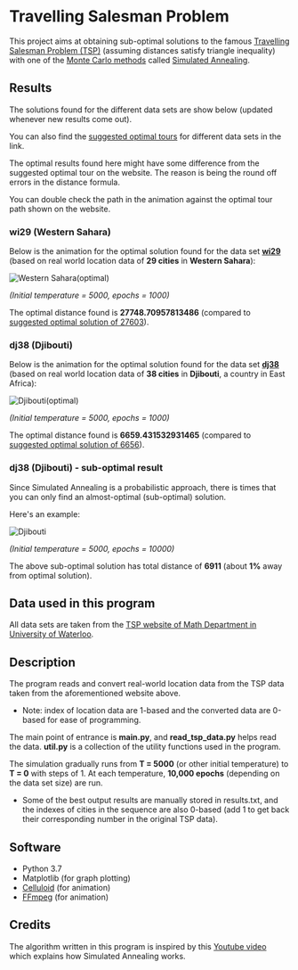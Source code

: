 # Travelling Salesman Problem
This project aims at obtaining sub-optimal solutions to the famous [Travelling Salesman Problem (TSP)](https://en.wikipedia.org/wiki/Travelling_salesman_problem) (assuming distances satisfy triangle inequality) with one of the [Monte Carlo methods](https://en.wikipedia.org/wiki/Monte_Carlo_method) called [Simulated Annealing](https://en.wikipedia.org/wiki/Simulated_annealing).

## Results
The solutions found for the different data sets are show below (updated whenever new results come out).

You can also find the [suggested optimal tours](http://www.math.uwaterloo.ca/tsp/world/countries.html#WI) for different data sets in the link.

The optimal results found here might have some difference from the suggested optimal tour on the website. The reason is being the round off errors in the distance formula.

You can double check the path in the animation against the optimal tour path shown on the website.

### wi29 (Western Sahara)
Below is the animation for the optimal solution found for the data set [**wi29**](http://www.math.uwaterloo.ca/tsp/world/wi29.tsp) (based on real world location data of **29 cities** in **Western Sahara**):

![Western Sahara(optimal)](wi29(27748).gif)

*(Initial temperature = 5000, epochs = 1000)*

The optimal distance found is **27748.70957813486** (compared to [suggested optimal solution of 27603](http://www.math.uwaterloo.ca/tsp/world/witour.html)).

### dj38 (Djibouti)
Below is the animation for the optimal solution found for the data set [**dj38**](http://www.math.uwaterloo.ca/tsp/world/dj38.tsp) (based on real world location data of **38 cities** in **Djibouti**, a country in East Africa):

![Djibouti(optimal)](dj38(6659).gif)

*(Initial temperature = 5000, epochs = 1000)*

The optimal distance found is **6659.431532931465** (compared to [suggested optimal solution of 6656](http://www.math.uwaterloo.ca/tsp/world/djtour.html)).

### dj38 (Djibouti) - sub-optimal result
Since Simulated Annealing is a probabilistic approach, there is times that you can only find an almost-optimal (sub-optimal) solution.

Here's an example:

![Djibouti](dj38(6911).gif)

*(Initial temperature = 5000, epochs = 10000)*

The above sub-optimal solution has total distance of **6911** (about **1%** away from optimal solution).

## Data used in this program
All data sets are taken from the [TSP website of Math Department in University of Waterloo](http://www.math.uwaterloo.ca/tsp/world/countries.html#DJ).

## Description
The program reads and convert real-world location data from the TSP data taken from the aforementioned website above.

- Note: index of location data are 1-based and the converted data are 0-based for ease of programming.

The main point of entrance is **main.py**, and **read_tsp_data.py** helps read the data. **util.py** is a collection of the utility functions used in the program.

The simulation gradually runs from **T = 5000** (or other initial temperature) to **T = 0** with steps of 1. At each temperature, **10,000 epochs** (depending on the data set size) are run.

- Some of the best output results are manually stored in results.txt, and the indexes of cities in the sequence are also 0-based (add 1 to get back their corresponding number in the original TSP data).

## Software
- Python 3.7
- Matplotlib (for graph plotting)
- [Celluloid](https://github.com/jwkvam/celluloid) (for animation)
- [FFmpeg](https://ffmpeg.org/) (for animation)

## Credits
The algorithm written in this program is inspired by this [Youtube video](https://www.youtube.com/watch?v=eBmU1ONJ-os&t=1s) which explains how Simulated Annealing works.